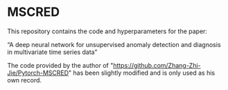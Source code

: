# MSCRED
This repository contains the code and hyperparameters for the paper:

“A deep neural network for unsupervised anomaly detection and diagnosis in multivariate time series data”

The code provided by the author of "https://github.com/Zhang-Zhi-Jie/Pytorch-MSCRED" has been slightly modified and is only used as his own record.
